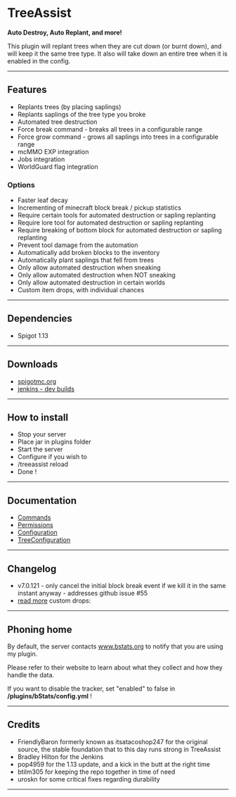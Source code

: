# TreeAssist

**Auto Destroy, Auto Replant, and more!**

This plugin will replant trees when they are cut down (or burnt down), and will keep it the same tree type.
It also will take down an entire tree when it is enabled in the config.

***

## Features

- Replants trees (by placing saplings)
- Replants saplings of the tree type you broke
- Automated tree destruction
- Force break command - breaks all trees in a configurable range
- Force grow command - grows all saplings into trees in a configurable range
- mcMMO EXP integration
- Jobs integration
- WorldGuard flag integration

### Options

- Faster leaf decay
- Incrementing of minecraft block break / pickup statistics
- Require certain tools for automated destruction or sapling replanting
- Require lore tool for automated destruction or sapling replanting
- Require breaking of bottom block for automated destruction or sapling replanting
- Prevent tool damage from the automation
- Automatically add broken blocks to the inventory
- Automatically plant saplings that fell from trees
- Only allow automated destruction when sneaking
- Only allow automated destruction when NOT sneaking
- Only allow automated destruction in certain worlds
- Custom item drops, with individual chances

***

## Dependencies

- Spigot 1.13

***

## Downloads

- [spigotmc.org](https://www.spigotmc.org/resources/treeassist.67436/)
- [jenkins - dev builds](https://ci2.craftyn.com/job/TreeAssist/)


***

## How to install

- Stop your server
- Place jar in plugins folder
- Start the server
- Configure if you wish to
- /treeassist reload
- Done !

***

## Documentation

- [Commands](doc/commands.md)
- [Permissions](doc/permissions.md)
- [Configuration](doc/configuration.md)
- [TreeConfiguration](doc/treeconfig.md)

***

## Changelog

- v7.0.121 - only cancel the initial block break event if we kill it in the same instant anyway - addresses github issue #55
- [read more](doc/changelog.md)
custom drops:
***

## Phoning home

By default, the server contacts www.bstats.org to notify that you are using my plugin.

Please refer to their website to learn about what they collect and how they handle the data.

If you want to disable the tracker, set "enabled" to false in __/plugins/bStats/config.yml__ !

***

## Credits

- FriendlyBaron formerly known as itsatacoshop247 for the original source, the stable foundation that to this day runs strong in TreeAssist
- Bradley Hilton for the Jenkins
- pop4959 for the 1.13 update, and a kick in the butt at the right time
- btilm305 for keeping the repo together in time of need
- uroskn for some critical fixes regarding durability


***